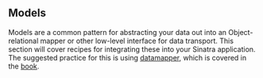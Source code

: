 Models
------

Models are a common pattern for abstracting your data out into an
Object-relational mapper or other low-level interface for data transport. This
section will cover recipes for integrating these into your Sinatra
application. The suggested practice for this is using
[datamapper][datamapper], which is covered in the [book][models].

[datamapper]: http://datamapper.org/
[models]: http://sinatra-book.gittr.com/#models

